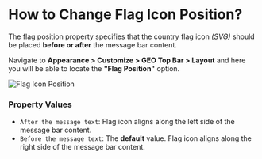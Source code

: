 # How to Change Flag Icon Position?

The flag position property specifies that the country flag icon *(SVG)* should be placed **before or after** the message bar content.

Navigate to **Appearance > Customize > GEO Top Bar > Layout** and here you will be able to locate the **"Flag Position"** option.

![Flag Icon Position](https://dl.dropboxusercontent.com/1/view/724azf8o7myq2yt/Envato/Geo%20top%20bar%20-doc/flag-icon-position.gif)

### Property Values

* ```After the message text```:  Flag icon aligns along the left side of the message bar content.
* ```Before the message text```: The **default** value. Flag icon aligns along the right side of the message bar content.
